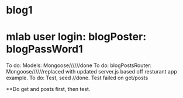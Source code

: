 # blog1


# mlab user login:  blogPoster: blogPassWord1



To do: Models: Mongoose//////done
To do: blogPostsRouter: Mongoose//////replaced with updated server.js based off resturant app example.
To do: Test, seed //done. Test failed on get/posts 

**Do get and posts first, then test.  

